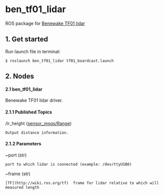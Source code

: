 # ben_tf01_lidar

ROS package for [Benewake TF01 lidar](http://www.benewake.com/TF01_e.html) 

## 1. Get started

Run launch file in terminal:
 ``` 
$ roslaunch ben_tf01_lidar tf01_boardcast.launch
```

## 2. Nodes

#### 2.1 ben_tf01_lidar

Benewake TF01 lidar driver.

#### 2.1.1 Published Topics

/ir_height ([sensor_msgs/Range](http://docs.ros.org/api/sensor_msgs/html/msg/Range.html))
    
    Output distance information. 

#### 2.1.2 Parameters

~port (str) 
    
    port to which lidar is connected (example: /dev/ttyUSB0)
    
~frame (str) 

    [TF](http://wiki.ros.org/tf)  frame for lidar relative to which will measured length

